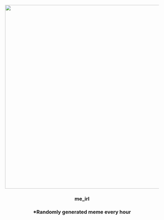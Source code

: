 <p align="center">
        <img src="https://i.redd.it/ec0jrccdn3m81.jpg" width="600" height="600">
        </p>
        <h3 align="center">me_irl</h3>
        <h3 align="center">*Randomly generated meme every hour</h3>
    